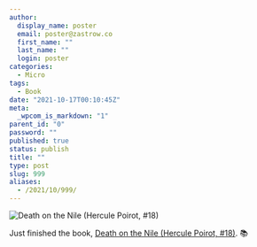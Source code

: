 ```yaml
---
author:
  display_name: poster
  email: poster@zastrow.co
  first_name: ""
  last_name: ""
  login: poster
categories:
  - Micro
tags:
  - Book
date: "2021-10-17T00:10:45Z"
meta:
  _wpcom_is_markdown: "1"
parent_id: "0"
password: ""
published: true
status: publish
title: ""
type: post
slug: 999
aliases:
  - /2021/10/999/
---
```

<p><img src="https://i.gr-assets.com/images/S/compressed.photo.goodreads.com/books/1486837149l/131359._SY475_.jpg" alt="Death on the Nile (Hercule Poirot, #18)" /></p>
<p>Just finished the book, <a href="https://www.goodreads.com/review/show/4052157622?utm_medium=api&amp;utm_source=rss">Death on the Nile (Hercule Poirot, #18)</a>. 📚</p>

